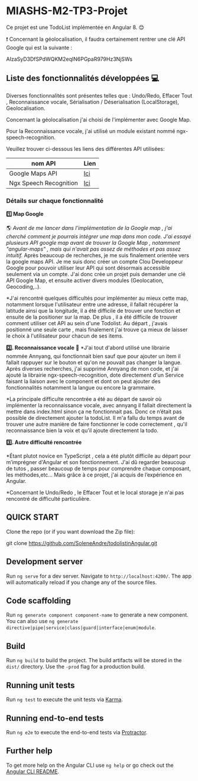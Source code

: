 # MIASHS-M2-TP3-Projet

Ce projet est une TodoList implémentée en Angular 8. :blush:

:heavy_exclamation_mark: Concernant la géolocalisation, il faudra certainement rentrer une clé API Google qui est la suivante : 

AIzaSyD3DfSPdWQKM2eqIN6PGpaR979Hz3NjSWs

## Liste des fonctionnalités développées :computer:

Diverses fonctionnalités sont présentes telles que : 
Undo/Redo, Effacer Tout , Reconnaissance vocale, Sérialisation / Déserialisation (LocalStorage), Geolocalisation.

Concernant la géolocalisation j'ai choisi de l'implémenter avec Google Map. 

Pour la Reconnaissance vocale, j'ai utilisé un module existant nommé ngx-speech-recognition. 

Veuillez trouver ci-dessous les liens des différentes API utilisées:

nom API | Lien
------------ | -------------
Google Maps API | [Ici](https://cloud.google.com/maps-platform/?hl=fr)
Ngx Speech Recognition  | [Ici](https://www.npmjs.com/package/@kamiazya/ngx-speech-recognition)

### Détails sur chaque fonctionnalité 


**:one: Map Google**

:earth_americas: 
 *Avant de me lancer dans l’implémentation de la Google map , j'ai cherché comment je pourrais intégrer une map dans mon code. J'ai essayé plusieurs API google map avant de trouver la Google Map , notamment "angular-maps" , mais qui n'avait pas assez de méthodes et pas assez intuitif.*
Après beaucoup de recherches, je me suis finalement orientée vers la google maps API. Je me suis donc créer un compte Clou Developpeur Google pour pouvoir utiliser leur API qui sont désormais accessible seulement via un compte.
J'ai donc crée un projet puis demander une clé API Google Map, et ensuite activer divers modules (Geolocation, Geocoding,..).

*J'ai rencontré quelques difficultés pour implémenter au mieux cette map, notamment lorsque l'utilisateur entre une adresse, il fallait récupérer la latitude ainsi que la longitude, il a été difficile de trouver une fonction et ensuite de la positioner sur la map. De plus , il a été difficile de trouver comment utiliser cet API au sein d'une Todolist. Au départ , j'avais positionné une seule carte , mais finalement j'ai trouve ça mieux de laisser le choix à l'utilisateur pour chacun de ses items.

**:two:. Reconnaissance vocale**
:microphone:
*J'ai tout d'abord utilisé une librairie nommée Annyang, qui fonctionnait bien sauf que pour ajouter un item il fallait rappuyer sur le bouton et qu'on ne pouvait pas changer la langue. Après diverses recherches, j'ai supprimé Annyang de mon code, et j'ai ajouté la librairie ngx-speech-recognition, dote directement d'un Service faisant la liaison avec le component et dont on peut ajouter des fonctionnalités notamment la langue ou encore la grammaire.

*La principale difficulte rencontrée a été au départ de savoir où implémenter la reconnaissance vocale, avec annyang il fallait directement la mettre dans index.html sinon ça ne fonctionnait pas. Donc ce n’était pas possible de directement ajouter la todoList. Il m'a fallu du temps avant de trouver une autre manière de faire fonctionner le code correctement , qu'il reconnaissance bien la voix et qu'il ajoute directement la todo.

**:three:. Autre difficulté rencontrée**

*Étant plutot novice en TypeScript , cela a été plutôt difficile au départ pour m’imprégner d'Angular et son fonctionnement. J'ai dû regarder beaucoup de tutos , passer beaucoup de temps pour comprendre chaque composant, les méthodes,etc...
Mais grâce à ce projet, j'ai acquis de l’expérience en Angular.

*Concernant le Undo/Redo , le Effacer Tout et le local storage je n'ai pas rencontré de difficulté particulière.

## QUICK START 

Clone the repo (or if you want download the Zip file):

git clone https://github.com/SoleneAndre/todolistinAngular.git

## Development server

Run `ng serve` for a dev server. Navigate to `http://localhost:4200/`. The app will automatically reload if you change any of the source files.

## Code scaffolding

Run `ng generate component component-name` to generate a new component. You can also use `ng generate directive|pipe|service|class|guard|interface|enum|module`.

## Build

Run `ng build` to build the project. The build artifacts will be stored in the `dist/` directory. Use the `-prod` flag for a production build.

## Running unit tests

Run `ng test` to execute the unit tests via [Karma](https://karma-runner.github.io).

## Running end-to-end tests

Run `ng e2e` to execute the end-to-end tests via [Protractor](http://www.protractortest.org/).

## Further help

To get more help on the Angular CLI use `ng help` or go check out the [Angular CLI README](https://github.com/angular/angular-cli/blob/master/README.md).

